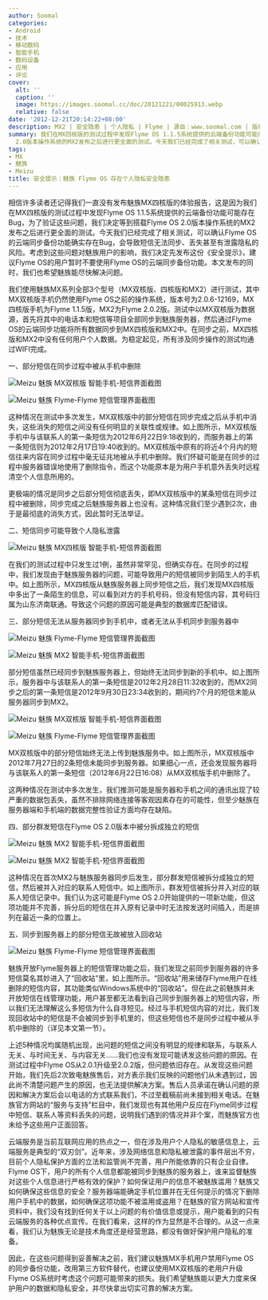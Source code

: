 ```yaml
---
author: Soomal
categories:
- Android
- 技术
- 移动数码
- 智能手机
- 数码设备
- 应用
- 评论
cover:
  alt: ''
  caption: ''
  image: https://images.soomal.cc/doc/20121221/00025913.webp
  relative: false
date: '2012-12-21T20:14:22+08:00'
description: MX2 | 安全隐患 | 个人隐私 | Flyme | 源自：www.soomal.com | 版权：原创 |  平均/总评分：06.72/242
summary: 我们在MX四核版的测试过程中发现Flyme OS 1.1.5系统提供的云端备份功能可能存在Bug，为了验证这些问题，我们决定等到搭载Flyme OS
  2.0版本操作系统的MX2发布之后进行更全面的测试。今天我们已经完成了相关测试，可以确认Flyme OS的云端同步备份功能确实存在Bug，会导致短信无法同步、丢失甚至有泄露隐私的风险……
tags:
- MX
- 魅族
- Meizu
title: 安全提示：魅族 Flyme OS 存在个人隐私安全隐患
---
```


相信许多读者还记得我们一直没有发布魅族MX四核版的体验报告，这是因为我们在MX四核版的测试过程中发现Flyme OS 1.1.5系统提供的云端备份功能可能存在Bug，为了验证这些问题，我们决定等到搭载Flyme OS 2.0版本操作系统的MX2发布之后进行更全面的测试。今天我们已经完成了相关测试，可以确认Flyme OS的云端同步备份功能确实存在Bug，会导致短信无法同步、丢失甚至有泄露隐私的风险。考虑到这些问题对魅族用户的影响，我们决定先发布这份《安全提示》，建议Flyme OS的用户暂时不要使用Flyme OS的云端同步备份功能。本文发布的同时，我们也希望魅族能尽快解决问题。



我们使用魅族MX系列全部3个型号（MX双核版、四核版和MX2）进行测试，其中MX双核版手机仍然使用Flyme OS之前的操作系统，版本号为2.0.6-12169，MX四核版手机为Flyme 1.1.5版，MX2为Flyme 2.0.2版。测试中以MX双核版为数据源，首先将其中的电话本和短信等项目全部同步到魅族服务器，然后通过Flyme OS的云端同步功能将所有数据同步到MX四核版和MX2中。在同步之前，MX四核版和MX2中没有任何用户个人数据。为稳定起见，所有涉及同步操作的测试均通过WIFI完成。



一、部分短信在同步过程中被从手机中删除



![Meizu 魅族 MX双核版 智能手机-短信界面截图](https://images.soomal.cc/doc/20121221/00025903.webp)



![Meizu 魅族 Flyme-Flyme 短信管理界面截图](https://images.soomal.cc/doc/20121221/00025904.webp)



这种情况在测试中多次发生，MX双核版中的部分短信在同步完成之后从手机中消失，这些消失的短信之间没有任何明显的关联性或规律。如上图所示，MX双核版手机中与该联系人的第一条短信为2012年6月22日9:18收到的，而服务器上的第一条短信则为2012年2月17日19:40收到的。MX双核版中原有的将近4个月内的短信往来内容在同步过程中毫无征兆地被从手机中删除。我们怀疑可能是在同步的过程中服务器错误地使用了删除指令，而这个功能原本是为用户手机意外丢失时远程清空个人信息所用的。



更极端的情况是同步之后部分短信彻底丢失，即MX双核版中的某条短信在同步过程中被删除，同步完成之后魅族服务器上也没有。这种情况我们至少遇到2次，由于是最彻底的消失方式，因此暂时无法举证。



二、短信同步可能导致个人隐私泄露



![Meizu 魅族 MX四核版 智能手机-短信界面截图](https://images.soomal.cc/doc/20121221/00025905.webp)



在我们的测试过程中只发生过1例，虽然非常罕见，但确实存在。在同步的过程中，我们发现由于魅族服务器的问题，可能导致用户的短信被同步到陌生人的手机中。如上图所示，MX四核版从魅族服务器上同步短信之后，我们发现MX四核版中多出了一条陌生的信息，可以看到对方的手机号码，但没有短信内容，其号码归属为山东济南联通。导致这个问题的原因可能是典型的数据库匹配错误。



三、部分短信无法从服务器同步到手机中，或者无法从手机同步到服务器中



![Meizu 魅族 Flyme-Flyme 短信管理界面截图](https://images.soomal.cc/doc/20121221/00025906.webp)



![Meizu 魅族 MX2 智能手机-短信界面截图](https://images.soomal.cc/doc/20121221/00025907.webp)



部分短信虽然已经同步到魅族服务器上，但始终无法同步到新的手机中。如上图所示，服务器中与该联系人的第一条短信是2012年2月28日11:32收到的，而MX2同步之后的第一条短信是2012年9月30日23:34收到的，期间约7个月的短信未能从服务器同步到MX2。



![Meizu 魅族 MX双核版 智能手机-短信界面截图](https://images.soomal.cc/doc/20121221/00025908.webp)



![Meizu 魅族 Flyme-Flyme 短信管理界面截图](https://images.soomal.cc/doc/20121221/00025909.webp)



MX双核版中的部分短信始终无法上传到魅族服务中。如上图所示，MX双核版中2012年7月27日的2条短信未能同步到服务器。如果细心一点，还会发现服务器将与该联系人的第一条短信（2012年6月22日16:08）从MX双核版手机中删除了。



这两种情况在测试中多次发生，我们推测可能是服务器和手机之间的通讯出现了较严重的数据包丢失，虽然不排除网络连接等客观因素存在的可能性，但至少魅族在服务器端和手机端的数据完整性验证方面均存在缺陷。



四、部分群发短信在Flyme OS 2.0版本中被分拆成独立的短信



![Meizu 魅族 MX2 智能手机-短信界面截图](https://images.soomal.cc/doc/20121221/00025910.webp)



![Meizu 魅族 MX2 智能手机-短信界面截图](https://images.soomal.cc/doc/20121221/00025911.webp)



这种情况在首次MX2与魅族服务器同步后发生，部分群发短信被拆分成独立的短信，然后被并入对应的联系人短信中。如上图所示，群发短信被拆分并入对应的联系人短信记录中。我们认为这可能是Flyme OS 2.0开始提供的一项新功能，但这项功能并不完善，拆分后的短信在并入原有记录中时无法按发送时间插入，而是排列在最近一条的位置上。



五、同步到服务器上的部分短信无故被放入回收站



![Meizu 魅族 Flyme-Flyme 短信管理界面截图](https://images.soomal.cc/doc/20121221/00025912.webp)



魅族开放Flyme服务器上的短信管理功能之后，我们发现之前同步到服务器的许多短信莫名其妙进入了“回收站”里，如上图所示。“回收站”用来储存Flyme用户在线删除的短信内容，其功能类似Windows系统中的“回收站”。但在此之前魅族并未开放短信在线管理功能，用户甚至都无法看到自己同步到服务器上的短信内容，所以我们无法理解这么多短信为什么自寻短见。经过与手机短信内容的对比，我们发现回收站中的短信是不会被同步到手机里的，但这些短信也不是同步过程中被从手机中删除的（详见本文第一节）。



上述5种情况均属随机出现，出问题的短信之间没有明显的规律和联系，与联系人无关、与时间无关、与内容无关……我们也没有发现可能诱发这些问题的原因。在测试过程中Flyme OS从2.0.1升级至2.0.2版，但问题依旧存在。从发现这些问题开始，我们先后2次致电魅族售后，对方表示我们反映的问题他们从未遇到过，因此尚不清楚问题产生的原因，也无法提供解决方案。售后人员承诺在确认问题的原因和解决方案后会以电话的方式联系我们，不过至截稿前尚未接到相关电话。在魅族官方网站的“服务与支持”栏目中，我们发现也有其他用户反应在Flyme同步过程中短信、联系人等资料丢失的问题，说明我们遇到的情况并非个案，而魅族官方也未给予这些用户正面回答。



云端服务是当前互联网应用的热点之一，但在涉及用户个人隐私的敏感信息上，云端服务是典型的“双刃剑”。近年来，涉及网络信息和隐私被泄露的事件层出不穷，目前个人隐私保护方面的立法和监管尚不完善，用户所能依靠的只有企业自律。Flyme OS下，用户的所有个人信息都能被同步到魅族的服务器上，谁来监督魅族对这些个人信息进行严格有效的保护？如何保证用户的信息不被魅族滥用？魅族又如何确保这些信息的安全？服务器端能确定手机位置并在无任何提示的情况下删除用户手机中的数据，如何确保这项功能不被滥用或盗用？在魅族的官方网站和宣传资料中，我们没有找到任何关于以上问题的有价值信息或提示，用户能看到的只有云端服务的各种优点宣传。在我们看来，这样的作为显然是不合理的。从这一点来看，我们认为魅族无论是技术角度还是经营思路，都没有做好保护用户隐私的准备。



因此，在这些问题得到妥善解决之前，我们建议魅族MX手机用户禁用Flyme OS的同步备份功能，改用第三方软件替代，也建议使用MX双核版的老用户升级Flyme OS系统时考虑这个问题可能带来的损失。我们希望魅族能以更大力度来保护用户的数据和隐私安全，并尽快拿出切实可靠的解决方案。